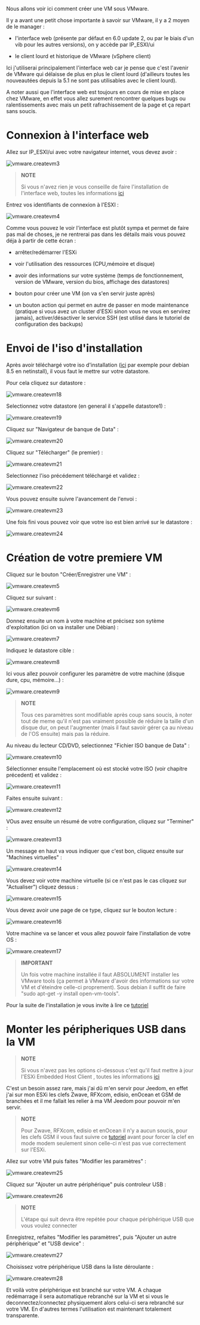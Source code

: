 Nous allons voir ici comment créer une VM sous VMware.

Il y a avant une petit chose importante à savoir sur VMware, il y a 2
moyen de le manager :

-   l'interface web (présente par défaut en 6.0 update 2, ou par le
    biais d'un vib pour les autres versions), on y accède par
    IP\_ESXI/ui

-   le client lourd et historique de VMware (vSphere client)

Ici j'utiliserai principalement l'interface web car je pense que c'est
l'avenir de VMware qui délaisse de plus en plus le client lourd
(d'ailleurs toutes les nouveautées depuis la 5.1 ne sont pas utilisables
avec le client lourd).

A noter aussi que l'interface web est toujours en cours de mise en place
chez VMware, en effet vous allez surement rencontrer quelques bugs ou
ralentissements avec mais un petit rafrachissement de la page et ça
repart sans soucis.

Connexion à l'interface web 
===========================

Allez sur IP\_ESXI/ui avec votre navigateur internet, vous devez avoir :

![vmware.createvm3](images/vmware.createvm3.PNG)

> **NOTE**
>
> Si vous n'avez rien je vous conseille de faire l'installation de
> l'interface web, toutes les informations
> [ici](https://jeedom.github.io/documentation/howto/fr_FR/doc-howto-vmware.trucs_et_astuces.html)

Entrez vos identifiants de connexion à l'ESXI :

![vmware.createvm4](images/vmware.createvm4.PNG)

Comme vous pouvez le voir l'interface est plutôt sympa et permet de
faire pas mal de choses, je ne rentrerai pas dans les détails mais vous
pouvez déja à partir de cette écran :

-   arrêter/redémarrer l'ESXi

-   voir l'utilisation des ressources (CPU,mémoire et disque)

-   avoir des informations sur votre système (temps de fonctionnement,
    version de VMware, version du bios, affichage des datastores)

-   bouton pour créer une VM (on va s'en servir juste après)

-   un bouton action qui permet en autre de passer en mode maintenance
    (pratique si vous avez un cluster d'ESXi sinon vous ne vous en
    servirez jamais), activer/désactiver le service SSH (est utilisé
    dans le tutoriel de configuration des backups)

Envoi de l'iso d'installation 
=============================

Après avoir téléchargé votre iso d'installation
([ici](http://cdimage.debian.org/debian-cd/8.5.0/amd64/iso-cd/debian-8.5.0-amd64-netinst.iso)
par exemple pour debian 8.5 en netinstall), il vous faut le mettre sur
votre datastore.

Pour cela cliquez sur datastore :

![vmware.createvm18](images/vmware.createvm18.PNG)

Selectionnez votre datastore (en general il s'appelle datastore1) :

![vmware.createvm19](images/vmware.createvm19.PNG)

Cliquez sur "Navigateur de banque de Data" :

![vmware.createvm20](images/vmware.createvm20.PNG)

Cliquez sur "Télécharger" (le premier) :

![vmware.createvm21](images/vmware.createvm21.PNG)

Selectionnez l'iso précédement téléchargé et validez :

![vmware.createvm22](images/vmware.createvm22.PNG)

Vous pouvez ensuite suivre l'avancement de l'envoi :

![vmware.createvm23](images/vmware.createvm23.PNG)

Une fois fini vous pouvez voir que votre iso est bien arrivé sur le
datastore :

![vmware.createvm24](images/vmware.createvm24.PNG)

Création de votre premiere VM 
=============================

Cliquez sur le bouton "Créer/Enregistrer une VM" :

![vmware.createvm5](images/vmware.createvm5.PNG)

Cliquez sur suivant :

![vmware.createvm6](images/vmware.createvm6.PNG)

Donnez ensuite un nom à votre machine et précisez son sytème
d'exploitation (ici on va installer une Débian) :

![vmware.createvm7](images/vmware.createvm7.PNG)

Indiquez le datastore cible :

![vmware.createvm8](images/vmware.createvm8.PNG)

Ici vous allez pouvoir configurer les paramètre de votre machine (disque
dure, cpu, mémoire…​) :

![vmware.createvm9](images/vmware.createvm9.PNG)

> **NOTE**
>
> Tous ces paramètres sont modifiable après coup sans soucis, à noter
> tout de meme qu'il n'est pas vraiment possible de réduire la taille
> d'un disque dur, on peut l'augmenter (mais il faut savoir gérer ça au
> niveau de l'OS ensuite) mais pas la réduire.

Au niveau du lecteur CD/DVD, selectionnez "Fichier ISO banque de
Data" :

![vmware.createvm10](images/vmware.createvm10.PNG)

Sélectionner ensuite l'emplacement où est stocké votre ISO (voir
chapitre précedent) et validez :

![vmware.createvm11](images/vmware.createvm11.PNG)

Faites ensuite suivant :

![vmware.createvm12](images/vmware.createvm12.PNG)

VOus avez ensuite un résumé de votre configuration, cliquez sur
"Terminer" :

![vmware.createvm13](images/vmware.createvm13.PNG)

Un message en haut va vous indiquer que c'est bon, cliquez ensuite sur
"Machines virtuelles" :

![vmware.createvm14](images/vmware.createvm14.PNG)

Vous devez voir votre machine virtuelle (si ce n'est pas le cas cliquez
sur "Actualiser") cliquez dessus :

![vmware.createvm15](images/vmware.createvm15.PNG)

Vous devez avoir une page de ce type, cliquez sur le bouton lecture :

![vmware.createvm16](images/vmware.createvm16.PNG)

Votre machine va se lancer et vous allez pouvoir faire l'installation de
votre OS :

![vmware.createvm17](images/vmware.createvm17.PNG)

> **IMPORTANT**
>
> Un fois votre machine installée il faut ABSOLUMENT installer les
> VMware tools (ça permet à VMware d'avoir des informations sur votre VM
> et d'éteindre celle-ci proprement). Sous debian il suffit de faire
> "sudo apt-get -y install open-vm-tools".

Pour la suite de l'installation je vous invite à lire ce
[tutoriel](https://jeedom.github.io/documentation/howto/fr_FR/doc-howto-debian.installation.html#_installation)

Monter les péripheriques USB dans la VM 
=======================================

> **NOTE**
>
> Si vous n'avez pas les options ci-dessous c'est qu'il faut mettre à
> jour l'ESXi Embedded Host Client , toutes les informations
> [ici](https://jeedom.github.io/documentation/howto/fr_FR/doc-howto-vmware.trucs_et_astuces.html)

C'est un besoin assez rare, mais j'ai dû m'en servir pour Jeedom, en
effet j'ai sur mon ESXi les clefs Zwave, RFXcom, edisio, enOcean et GSM
de branchées et il me fallait les relier à ma VM Jeedom pour pouvoir
m'en servir.

> **NOTE**
>
> Pour Zwave, RFXcom, edisio et enOcean il n'y a aucun soucis, pour les
> clefs GSM il vous faut suivre ce
> [tutoriel](https://jeedom.github.io/documentation/howto/fr_FR/doc-howto-gsm.huawei_mode_modem.html)
> avant pour forcer la clef en mode modem seulement sinon celle-ci n'est
> pas vue correctement sur l'ESXi.

Allez sur votre VM puis faites "Modifier les paramètres" :

![vmware.createvm25](images/vmware.createvm25.PNG)

Cliquez sur "Ajouter un autre périphérique" puis controleur USB :

![vmware.createvm26](images/vmware.createvm26.PNG)

> **NOTE**
>
> L'étape qui suit devra être repétée pour chaque périphérique USB que
> vous voulez connecter

Enregistrez, refaites "Modifier les paramètres", puis "Ajouter un autre
périphérique" et "USB device" :

![vmware.createvm27](images/vmware.createvm27.PNG)

Choisissez votre périphérique USB dans la liste déroulante :

![vmware.createvm28](images/vmware.createvm28.PNG)

Et voilà votre périphérique est branché sur votre VM. A chaque
redémarrage il sera automatique rebranché sur la VM et si vous le
deconnectez/connectez physiquement alors celui-ci sera rebranché sur
votre VM. En d'autres termes l'utilisation est maintenant totalement
transparente.
